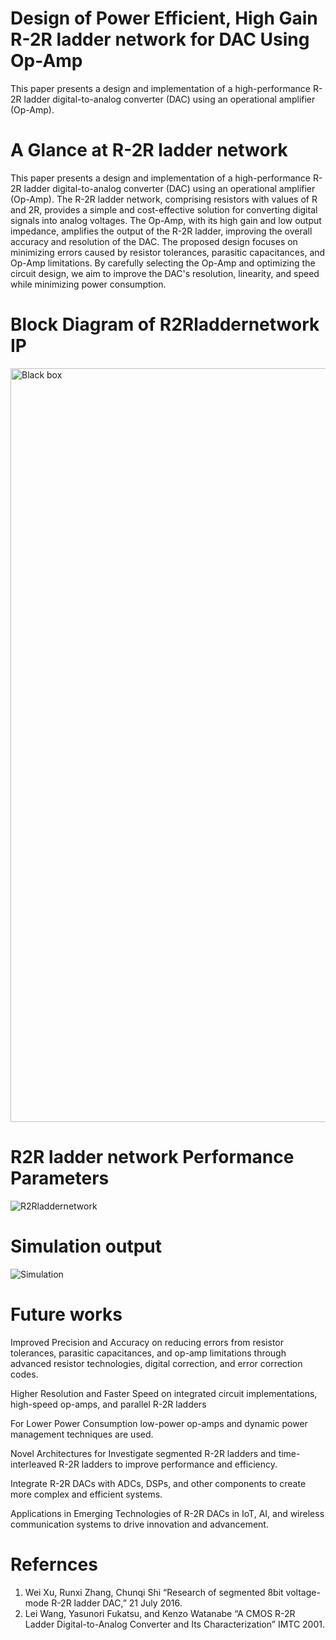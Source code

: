 # Design of Power Efficient, High Gain R-2R ladder network for DAC Using Op-Amp
This paper presents a design and implementation of a high-performance R-2R ladder digital-to-analog converter (DAC) using an operational amplifier (Op-Amp).
# A Glance at R-2R ladder network
This paper presents a design and implementation of a high-performance R-2R ladder digital-to-analog converter (DAC) using an operational amplifier (Op-Amp). The R-2R ladder network, comprising resistors with values of R and 2R, provides a simple and cost-effective solution for converting digital signals into analog voltages. The Op-Amp, with its high gain and low output impedance, amplifies the output of the R-2R ladder, improving the overall accuracy and resolution of the DAC. The proposed design focuses on minimizing errors caused by resistor tolerances, parasitic capacitances, and Op-Amp limitations. By carefully selecting the Op-Amp and optimizing the circuit design, we aim to improve the DAC's resolution, linearity, and speed while minimizing power consumption.
# Block Diagram of R2Rladdernetwork IP
<img width="1206" alt="Black box" src="https://github.com/user-attachments/assets/9d760fc5-35d2-414e-a6c5-04fd92b4b01f">

# R2R ladder network Performance Parameters
![R2Rladdernetwork](https://github.com/user-attachments/assets/b030ec79-0a14-4f0a-ae79-1f57838fa0c6)

# Simulation output
![Simulation](https://github.com/user-attachments/assets/7b3c22ef-f5cc-4736-b448-8ea3c8707907)

# Future works 
Improved Precision and Accuracy on reducing errors from resistor tolerances, parasitic capacitances, and op-amp limitations through advanced resistor technologies, digital correction, and error correction codes.

Higher Resolution and Faster Speed on integrated circuit implementations, high-speed op-amps, and parallel R-2R ladders

For Lower Power Consumption low-power op-amps and dynamic power management techniques are used.

Novel Architectures for Investigate segmented R-2R ladders and time-interleaved R-2R ladders to improve performance and efficiency.

Integrate R-2R DACs with ADCs, DSPs, and other components to create more complex and efficient systems.

Applications in Emerging Technologies of R-2R DACs in IoT, AI, and wireless communication systems to drive innovation and advancement.

# Refernces 
1. Wei Xu, Runxi Zhang, Chunqi Shi “Research of segmented 8bit voltage-mode R-2R ladder DAC,” 21 July 2016.
2. Lei Wang, Yasunori Fukatsu, and Kenzo Watanabe “A CMOS R-2R Ladder Digital-to-Analog Converter and Its Characterization” IMTC 2001.
